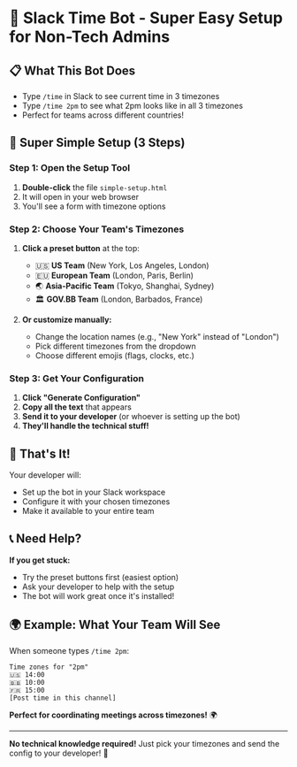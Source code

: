 # 🚀 Slack Time Bot - Super Easy Setup for Non-Tech Admins

## 📋 **What This Bot Does**
- Type `/time` in Slack to see current time in 3 timezones
- Type `/time 2pm` to see what 2pm looks like in all 3 timezones
- Perfect for teams across different countries!

## 🎯 **Super Simple Setup (3 Steps)**

### **Step 1: Open the Setup Tool**
1. **Double-click** the file `simple-setup.html`
2. It will open in your web browser
3. You'll see a form with timezone options

### **Step 2: Choose Your Team's Timezones**
1. **Click a preset button** at the top:
   - 🇺🇸 **US Team** (New York, Los Angeles, London)
   - 🇪🇺 **European Team** (London, Paris, Berlin)  
   - 🌏 **Asia-Pacific Team** (Tokyo, Shanghai, Sydney)
   - 🏛️ **GOV.BB Team** (London, Barbados, France)

2. **Or customize manually:**
   - Change the location names (e.g., "New York" instead of "London")
   - Pick different timezones from the dropdown
   - Choose different emojis (flags, clocks, etc.)

### **Step 3: Get Your Configuration**
1. **Click "Generate Configuration"**
2. **Copy all the text** that appears
3. **Send it to your developer** (or whoever is setting up the bot)
4. **They'll handle the technical stuff!**

## 🎉 **That's It!**

Your developer will:
- Set up the bot in your Slack workspace
- Configure it with your chosen timezones
- Make it available to your entire team

## 📞 **Need Help?**

**If you get stuck:**
- Try the preset buttons first (easiest option)
- Ask your developer to help with the setup
- The bot will work great once it's installed!

## 🌍 **Example: What Your Team Will See**

When someone types `/time 2pm`:
```
Time zones for "2pm"
🇺🇸 14:00
🇧🇧 10:00  
🇫🇷 15:00
[Post time in this channel]
```

**Perfect for coordinating meetings across timezones!** 🌍

---

**No technical knowledge required!** Just pick your timezones and send the config to your developer! 🚀
